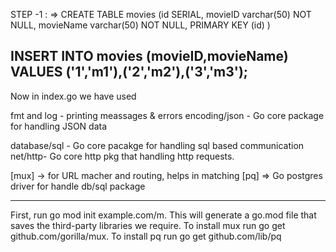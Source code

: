 STEP -1 : => 
CREATE TABLE movies (id SERIAL,
			movieID varchar(50) NOT NULL,
			movieName varchar(50) NOT NULL,
			PRIMARY KEY (id)
)


INSERT INTO movies (movieID,movieName) VALUES ('1','m1'),('2','m2'),('3','m3');
------------------------------------
Now in  index.go
we have used 

fmt and log - printing meassages & errors
encoding/json - Go core package for handling JSON data

database/sql - Go core pacakge for handling sql based communication
net/http- Go core http pkg that handling http requests.


[mux] -> for URL macher and routing, helps in matching 
[pq] => Go postgres driver for handle db/sql package



-----------------

First, run go mod init example.com/m. This will generate a go.mod file that saves the third-party libraries we require. To install mux run go get github.com/gorilla/mux. To install pq run go get github.com/lib/pq
